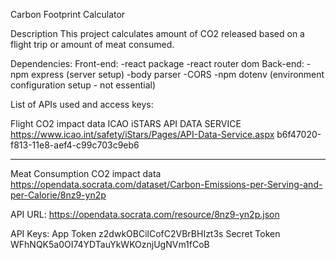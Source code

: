 Carbon Footprint Calculator

Description
This project calculates amount of CO2 released based on a flight trip or amount of meat consumed.

Dependencies:
    Front-end:
    -react package
    -react router dom
    Back-end:
    -npm express (server setup)
    -body parser
    -CORS
    -npm dotenv (environment configuration setup - not essential)

List of APIs used and access keys:

Flight CO2 impact data
ICAO iSTARS API DATA SERVICE
https://www.icao.int/safety/iStars/Pages/API-Data-Service.aspx
b6f47020-f813-11e8-aef4-c99c703c9eb6

---------------------------------------------------------------------
Meat Consumption CO2 impact data
https://opendata.socrata.com/dataset/Carbon-Emissions-per-Serving-and-per-Calorie/8nz9-yn2p

API URL:
https://opendata.socrata.com/resource/8nz9-yn2p.json

API Keys:
App Token
z2dwkOBCilCofC2VBrBHIzt3s
Secret Token
WFhNQK5a0OI74YDTauYkWKOznjUgNVm1fCoB


